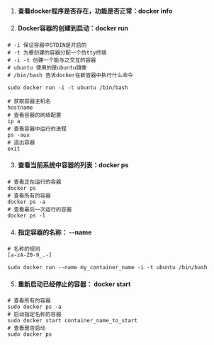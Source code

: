 1. #### 查看docker程序是否存在，功能是否正常：docker info

2. #### Docker容器的创建到启动：docker run
  ```
  # -i 保证容器中STDIN是开启的
  # -t 为要创建的容器分配一个伪tty终端
  # -i -t 创建一个能与之交互的容器
  # ubuntu 使用的是ubuntu镜像
  # /bin/bash 告诉docker在新容器中执行什么命令  

  sudo docker run -i -t ubuntu /bin/bash
  ```
  ```
  # 获取容器主机名
  hostname
  # 查看容器的网络配置
  ip a
  # 查看容器中运行的进程
  ps -aux
  # 退出容器
  exit
  ```
  
3. #### 查看当前系统中容器的列表：docker ps

  ```
  # 查看正在运行的容器
  docker ps
  # 查看所有的容器
  docker ps -a
  # 查看最后一次运行的容器
  docker ps -l
  ```
  
4. #### 指定容器的名称： --name

  ```
  # 名称的规则
  [a-zA-Z0-9_.-]

  sudo docker run --name my_container_name -i -t ubuntu /bin/bash
  ```
  
5. #### 重新启动已经停止的容器： docker start

  ```
  # 查看所有的容器
  sudo docker ps -a
  # 启动指定名称的容器
  sudo docker start container_name_to_start
  # 查看是否启动
  sudo docker ps
  ```

